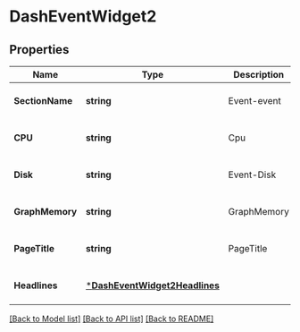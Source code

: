 # DashEventWidget2

## Properties
Name | Type | Description | Notes
------------ | ------------- | ------------- | -------------
**SectionName** | **string** | Event-event | [optional] [default to null]
**CPU** | **string** | Cpu | [optional] [default to null]
**Disk** | **string** | Event-Disk | [optional] [default to null]
**GraphMemory** | **string** | GraphMemory | [optional] [default to null]
**PageTitle** | **string** | PageTitle | [optional] [default to null]
**Headlines** | [***DashEventWidget2Headlines**](DashEventWidget2_Headlines.md) |  | [optional] [default to null]

[[Back to Model list]](../README.md#documentation-for-models) [[Back to API list]](../README.md#documentation-for-api-endpoints) [[Back to README]](../README.md)


